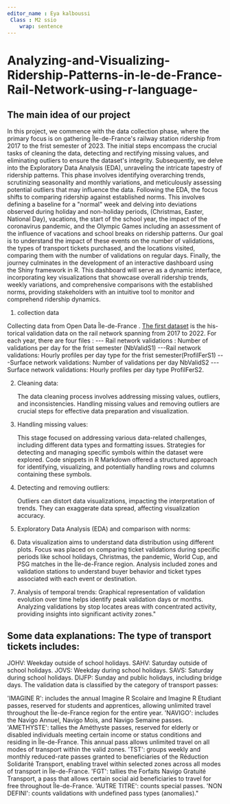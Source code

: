 ```yaml
---
editor_name : Eya kalboussi
 Class : M2 ssio 
    wrap: sentence
---
```


# Analyzing-and-Visualizing-Ridership-Patterns-in-le-de-France-Rail-Network-using-r-language-

## The main idea of our project

In this project, we commence with the data collection phase, where the primary focus is on gathering Île-de-France's railway station ridership from 2017 to the frist semester of 2023. The initial steps encompass the crucial tasks of cleaning the data, detecting and rectifying missing values, and eliminating outliers to ensure the dataset's integrity. Subsequently, we delve into the Exploratory Data Analysis (EDA), unraveling the intricate tapestry of ridership patterns. This phase involves identifying overarching trends, scrutinizing seasonality and monthly variations, and meticulously assessing potential outliers that may influence the data. Following the EDA, the focus shifts to comparing ridership against established norms. This involves defining a baseline for a "normal" week and delving into deviations observed during holiday and non-holiday periods, (Christmas, Easter, National Day), vacations, the start of the school year, the impact of the coronavirus pandemic, and the Olympic Games including an assessment of the influence of vacations and school breaks on ridership patterns. Our goal is to understand the impact of these events on the number of validations, the types of transport tickets purchased, and the locations visited, comparing them with the number of validations on regular days. Finally, the journey culminates in the development of an interactive dashboard using the Shiny framework in R. This dashboard will serve as a dynamic interface, incorporating key visualizations that showcase overall ridership trends, weekly variations, and comprehensive comparisons with the established norms, providing stakeholders with an intuitive tool to monitor and comprehend ridership dynamics.

1.  collection data

Collecting data from Open Data Île-de-France . [The first dataset](https://data.iledefrance-mobilites.fr/explore/dataset/histo-validations-reseau-ferre/information/) is the his- torical validation data on the rail network spanning from 2017 to 2022. For each year, there are four files : --- Rail network validations : Number of validations per day for the frist semester (NbValidS1) ---Rail network validations: Hourly profiles per day type for the frist semester(ProfilFerS1) ---Surface network validations: Number of validations per day NbValidS2 --- Surface network validations: Hourly profiles per day type ProfilFerS2.

2.  Cleaning data:

    The data cleaning process involves addressing missing values, outliers, and inconsistencies. Handling missing values and removing outliers are crucial steps for effective data preparation and visualization.

3.  Handling missing values:

    This stage focused on addressing various data-related challenges, including different data types and formatting issues. Strategies for detecting and managing specific symbols within the dataset were explored. Code snippets in R Markdown offered a structured approach for identifying, visualizing, and potentially handling rows and columns containing these symbols.

4.  Detecting and removing outliers:

    Outliers can distort data visualizations, impacting the interpretation of trends. They can exaggerate data spread, affecting visualization accuracy.

5.  Exploratory Data Analysis (EDA) and comparison with norms:

6.  Data visualization aims to understand data distribution using different plots. Focus was placed on comparing ticket validations during specific periods like school holidays, Christmas, the pandemic, World Cup, and PSG matches in the Île-de-France region. Analysis included zones and validation stations to understand buyer behavior and ticket types associated with each event or destination.

7.  Analysis of temporal trends: Graphical representation of validation evolution over time helps identify peak validation days or months. Analyzing validations by stop locates areas with concentrated activity, providing insights into significant activity zones."

## Some data explanations: The type of transport tickets includes:

JOHV: Weekday outside of school holidays. SAHV: Saturday outside of school holidays. JOVS: Weekday during school holidays. SAVS: Saturday during school holidays. DIJFP: Sunday and public holidays, including bridge days. The validation data is classified by the category of transport passes:

'IMAGINE R': includes the annual Imagine R Scolaire and Imagine R Etudiant passes, reserved for students and apprentices, allowing unlimited travel throughout the Île-de-France region for the entire year. 'NAVIGO': includes the Navigo Annuel, Navigo Mois, and Navigo Semaine passes. 'AMETHYSTE': tallies the Améthyste passes, reserved for elderly or disabled individuals meeting certain income or status conditions and residing in Île-de-France. This annual pass allows unlimited travel on all modes of transport within the valid zones. 'TST': groups weekly and monthly reduced-rate passes granted to beneficiaries of the Réduction Solidarité Transport, enabling travel within selected zones across all modes of transport in Île-de-France. 'FGT': tallies the Forfaits Navigo Gratuité Transport, a pass that allows certain social aid beneficiaries to travel for free throughout Île-de-France. 'AUTRE TITRE': counts special passes. 'NON DEFINI': counts validations with undefined pass types (anomalies)."
